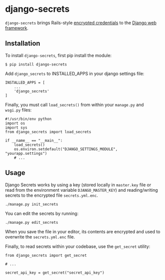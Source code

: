 # django-secrets

`django-secrets` brings Rails-style [encrypted credentials](https://edgeguides.rubyonrails.org/security.html#custom-credentials) to the [Django web framework](https://www.djangoproject.com/).

## Installation

To install `django-secrets`, first pip install the module:

    $ pip install django-secrets


Add `django_secrets` to INSTALLED_APPS in your django settings file:

    INSTALLED_APPS = [
        ...
        'django_secrets'
    ]

Finally, you must call `load_secrets()` from within your `manage.py` and `wsgi.py` files:


```
#!/usr/bin/env python
import os
import sys
from django_secrets import load_secrets

if __name__ == "__main__":
    load_secrets()
    os.environ.setdefault("DJANGO_SETTINGS_MODULE", "yourapp.settings")
    # ...
```

## Usage

Django Secrets works by using a key (stored locally in `master.key` file or read from the environment variable `DJANGO_MASTER_KEY`) and reading/writing secrets to the encrypted file `secrets.yml.enc`.

    ./manage.py init_secrets

You can edit the secrets by running:

    ./manage.py edit_secrets

When you save the file in your editor, its contents are encrypted and used to overwrite the `secrets.yml.enc` file.

Finally, to read secrets within your codebase, use the `get_secret` utility:

```
from django_secrets import get_secret

# ...

secret_api_key = get_secret("secret_api_key")

````
